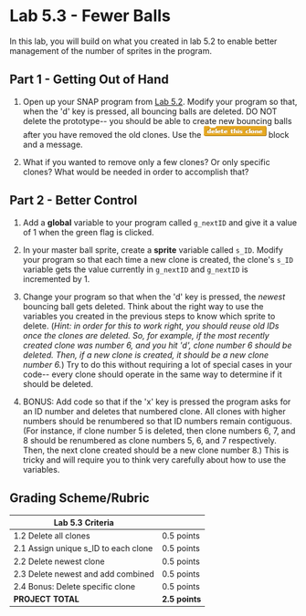 # Lab 5.3 - Fewer Balls
In this lab, you will build on what you created in lab 5.2 to enable better management of the number of sprites in the program.

## Part 1 - Getting Out of Hand
1. Open up your SNAP program from [Lab 5.2](lab_52.md).  Modify your program so that, when the 'd' key is pressed, all bouncing balls are deleted.  DO NOT delete the prototype-- you should be able to create new bouncing balls after you have removed the old clones.  Use the ![](deleteThisClone.png) block and a message.

2. What if you wanted to remove only a few clones?  Or only specific clones?  What would be needed in order to accomplish that?


## Part 2 - Better Control
1. Add a **global** variable to your program called `g_nextID` and give it a value of 1 when the green flag is clicked.

2. In your master ball sprite, create a **sprite** variable called `s_ID`.  Modify your program so that each time a new clone is created, the clone's `s_ID` variable gets the value currently in `g_nextID` and `g_nextID` is incremented by 1.

3. Change your program so that when the 'd' key is pressed, the _newest_ bouncing ball gets deleted.  Think about the right way to use the variables you created in the previous steps to know which sprite to delete.  (_Hint: in order for this to work right, you should reuse old IDs once the clones are deleted.  So, for example, if the most recently created clone was number 6, and you hit 'd', clone number 6 should be deleted.  Then, if a new clone is created, it should be a new clone number 6._)  Try to do this without requiring a lot of special cases in your code-- every clone should operate in the same way to determine if it should be deleted.

4. BONUS: Add code so that if the 'x' key is pressed the program asks for an ID number and deletes that numbered clone.  All clones with higher numbers should be renumbered so that ID numbers remain contiguous.  (For instance, if clone number 5 is deleted, then clone numbers 6, 7, and 8 should be renumbered as clone numbers 5, 6, and 7 respectively.  Then, the next clone created should be a new clone number 8.)  This is tricky and will require you to think very carefully about how to use the variables.

## Grading Scheme/Rubric

| **Lab 5.3 Criteria**                               |                |
| -------------------------------------------------- | -------------- |
| 1.2 Delete all clones                                  | 0.5 points     |
| 2.1 Assign unique s_ID to each clone                   | 0.5 points     |
| 2.2 Delete newest clone                                | 0.5 points     |
| 2.3 Delete newest and add combined                     | 0.5 points     |
| 2.4 Bonus: Delete specific clone                              | 0.5 points     |
| **PROJECT TOTAL**                                  | **2.5 points** |
